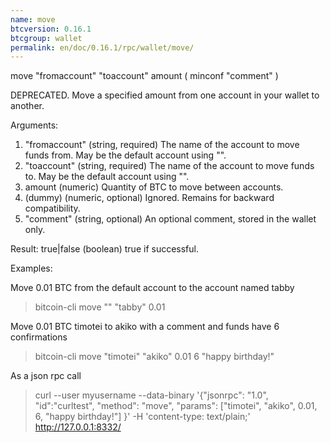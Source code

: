 ```yaml
---
name: move
btcversion: 0.16.1
btcgroup: wallet
permalink: en/doc/0.16.1/rpc/wallet/move/
---
```


move "fromaccount" "toaccount" amount ( minconf "comment" )

DEPRECATED. Move a specified amount from one account in your wallet to another.

Arguments:
1. "fromaccount"   (string, required) The name of the account to move funds from. May be the default account using "".
2. "toaccount"     (string, required) The name of the account to move funds to. May be the default account using "".
3. amount            (numeric) Quantity of BTC to move between accounts.
4. (dummy)           (numeric, optional) Ignored. Remains for backward compatibility.
5. "comment"       (string, optional) An optional comment, stored in the wallet only.

Result:
true|false           (boolean) true if successful.

Examples:

Move 0.01 BTC from the default account to the account named tabby
> bitcoin-cli move "" "tabby" 0.01

Move 0.01 BTC timotei to akiko with a comment and funds have 6 confirmations
> bitcoin-cli move "timotei" "akiko" 0.01 6 "happy birthday!"

As a json rpc call
> curl --user myusername --data-binary '{"jsonrpc": "1.0", "id":"curltest", "method": "move", "params": ["timotei", "akiko", 0.01, 6, "happy birthday!"] }' -H 'content-type: text/plain;' http://127.0.0.1:8332/


